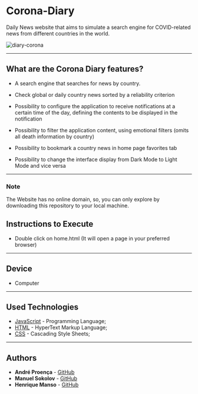 # Corona-Diary

Daily News website that aims to simulate a search engine for COVID-related news from different countries in the world.

![diary-corona](https://user-images.githubusercontent.com/78174997/143780484-176a1b20-b367-45bf-a280-85f03895c675.gif)

---

## What are the Corona Diary features?

- A search engine that searches for news by country.

- Check global or daily country news sorted by a reliability criterion

- Possibility to configure the application to receive notifications at a certain time of the day, defining the contents to be displayed in the notification

- Possibility to filter the application content, using emotional filters (omits all death information by country)

- Possibility to bookmark a country news in home page favorites tab

- Possibility to change the interface display from Dark Mode to Light Mode and vice versa

---

### Note

The Website has no online domain, so, you can only explore by downloading this repository to your local machine.

## Instructions to Execute

- Double click on home.html (It will open a page in your preferred browser)

---

## Device 

- Computer

---

## Used Technologies

* [JavaScript](https://www.javascript.com/) - Programming Language;
* [HTML](https://html.com/) - HyperText Markup Language;
* [CSS](https://www.w3.org/Style/CSS/Overview.en.html) - Cascading Style Sheets;

---

## Authors

* **André Proença** - [GitHub](https://github.com/AndreProenza)
* **Manuel Sokolov** - [GitHub](https://github.com/ManuelSokolov)
* **Henrique Manso** - [GitHub](#)

